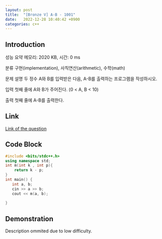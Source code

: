 ```yaml
---
layout: post
title:  "[Bronze V] A-B - 1001"
date:   2022-12-28 10:40:42 +0900
categories: c++
---
```


## Introduction

성능 요약
메모리: 2020 KB, 시간: 0 ms

분류
구현(implementation), 사칙연산(arithmetic), 수학(math)

문제 설명
두 정수 A와 B를 입력받은 다음, A-B를 출력하는 프로그램을 작성하시오.

입력
첫째 줄에 A와 B가 주어진다. (0 < A, B < 10)

출력
첫째 줄에 A-B를 출력한다.

## Link

[Link of the question](https://www.acmicpc.net/problem/1001)

## Code Block

```c++
#include <bits/stdc++.h>
using namespace std;
int m(int k , int p){
    return k - p;
}
int main() {
   int a, b;
   cin >> a >> b;
   cout << m(a, b);
   
}
```

## Demonstration

Description ommited due to low difficulty.
